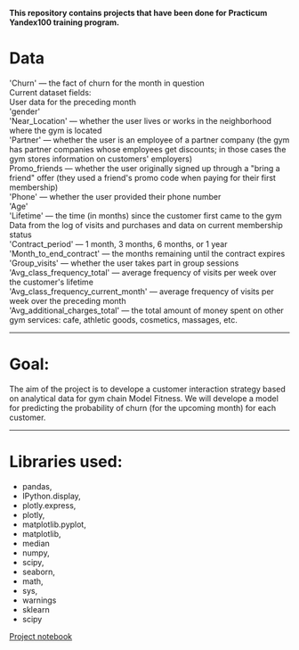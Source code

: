 **This repository contains projects that have been done for Practicum Yandex100 training program.**

# Data


'Churn' — the fact of churn for the month in question<br>
Current dataset fields: <br>
User data for the preceding month<br>
'gender' <br>
'Near_Location' — whether the user lives or works in the neighborhood where the gym is located<br>
'Partner' — whether the user is an employee of a partner company (the gym has partner companies whose employees get discounts; in those cases the gym stores information on customers' employers)<br>
Promo_friends — whether the user originally signed up through a "bring a friend" offer (they used a friend's promo code when paying for their first membership) <br>
'Phone' — whether the user provided their phone number<br>
'Age' <br> 
'Lifetime' — the time (in months) since the customer first came to the gym <br>
Data from the log of visits and purchases and data on current membership status<br>
'Contract_period' — 1 month, 3 months, 6 months, or 1 year <br>
'Month_to_end_contract' — the months remaining until the contract expires<br>
'Group_visits' — whether the user takes part in group sessions <br>
'Avg_class_frequency_total' — average frequency of visits per week over the customer's lifetime<br>
'Avg_class_frequency_current_month' — average frequency of visits per week over the preceding month<br>
'Avg_additional_charges_total' — the total amount of money spent on other gym services: cafe, athletic goods, cosmetics, massages, etc.<br>
____

# Goal:
The aim of the project is to develope a customer interaction strategy based on analytical data for gym chain Model Fitness. We will develope a model for predicting the probability of churn (for the upcoming month) for each customer.<br>
____

# Libraries used:
- pandas, <br>
- IPython.display, <br>
- plotly.express, <br>
- plotly, <br>
- matplotlib.pyplot, <br>
- matplotlib, <br>
- median <br>
- numpy, <br>
- scipy, <br>
- seaborn, <br>
- math, <br>
- sys, <br>
- warnings<br>
- sklearn<br>
- scipy<br>

[Project notebook](https://ulfsky.github.io/gym_churn_prediction_model/gym_churn_prediction_model.html)
